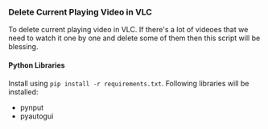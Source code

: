 ### Delete Current Playing Video in VLC
To delete current playing video in VLC. If there's a lot of videoes that we need to watch it one by one and delete some of them then this script will be blessing.

#### Python Libraries
Install using `pip install -r requirements.txt`.
Following libraries will be installed:
- pynput
- pyautogui